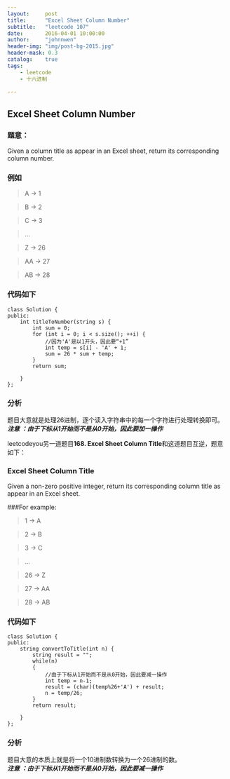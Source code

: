 ```yaml
---
layout:     post
title:      "Excel Sheet Column Number"
subtitle:   "leetcode 107"
date:       2016-04-01 10:00:00
author:     "johnnwen"
header-img: "img/post-bg-2015.jpg"
header-mask: 0.3
catalog:    true
tags:
    - leetcode
    - 十六进制
    
---
```


## Excel Sheet Column Number
### 题意：
Given a column title as appear in an Excel sheet, return its corresponding column number.

### 例如
>A -> 1

>B -> 2

>C -> 3
    
>...

>Z -> 26
    
>AA -> 27
    
>AB -> 28 
    
### 代码如下
  
	class Solution {
	public:
	    int titleToNumber(string s) {
    	    int sum = 0;  
        	for (int i = 0; i < s.size(); ++i) {  
            	//因为'A'是以1开头，因此要“+1”
            	int temp = s[i] - 'A' + 1;
            	sum = 26 * sum + temp;  
        	}  
        	return sum;  
        
    	}
	};
	
### 分析
题目大意就是处理26进制，逐个读入字符串中的每一个字符进行处理转换即可。<br>
***注意 ：由于下标从1开始而不是从0开始，因此要加一操作***


leetcodeyou另一道题目**168. Excel Sheet Column Title**和这道题目互逆，题意如下：
### Excel Sheet Column Title

Given a non-zero positive integer, return its corresponding column title as appear in an Excel sheet.

###For example:

>1 -> A

>2 -> B

>3 -> C

>...

>26 -> Z

>27 -> AA

>28 -> AB 

### 代码如下

	class Solution {
	public:
		string convertToTitle(int n) {
        	string result = "";
        	while(n)
        	{
            	//由于下标从1开始而不是从0开始，因此要减一操作
            	int temp = n-1;
            	result = (char)(temp%26+'A') + result;
            	n = temp/26;
        	}
        	return result;
        
    	}
	};
### 分析
题目大意的本质上就是将一个10进制数转换为一个26进制的数。<br>
***注意 ：由于下标从1开始而不是从0开始，因此要减一操作***
	



